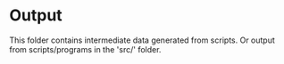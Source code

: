 
# Output

This folder contains intermediate data generated from scripts.
Or output from scripts/programs in the 'src/' folder.

